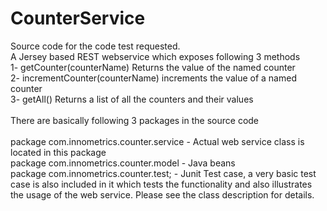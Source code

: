 # CounterService
Source code for the code test requested.<BR>
A Jersey based REST webservice which exposes following 3 methods <BR>
1- getCounter(counterName) Returns the value of the named counter<BR>
2- incrementCounter(counterName) increments the value of a named counter<BR>
3- getAll() Returns a list of all the counters and their values<BR>
<BR>
There are basically following 3 packages in the source code<BR>
<BR>
package com.innometrics.counter.service   -   Actual web service class is located in this package<BR>
package com.innometrics.counter.model     -   Java beans<BR>
package com.innometrics.counter.test;     -   Junit Test case, a very basic test case is also included in it which tests the functionality and also illustrates the usage of the web service. Please see the class description for details.


